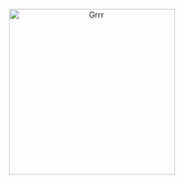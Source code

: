 


<p align="center">
<img width="300" src="https://i.pinimg.com/736x/4d/31/0e/4d310e5872438fc7c4130ade3a4fddb7.jpg" alt="Grrr">
</p>



